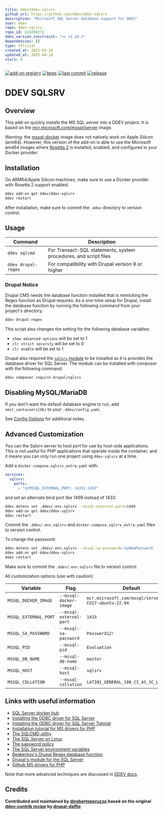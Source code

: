 ```yaml
---
title: ddev/ddev-sqlsrv
github_url: https://github.com/ddev/ddev-sqlsrv
description: "Microsoft SQL Server database support for DDEV"
user: ddev
repo: ddev-sqlsrv
repo_id: 618290272
ddev_version_constraint: ">= v1.24.3"
dependencies: []
type: official
created_at: 2023-03-24
updated_at: 2025-04-18
stars: 6
---
```


[![add-on registry](https://img.shields.io/badge/DDEV-Add--on_Registry-blue)](https://addons.ddev.com)
[![tests](https://github.com/ddev/ddev-sqlsrv/actions/workflows/tests.yml/badge.svg?branch=main)](https://github.com/ddev/ddev-sqlsrv/actions/workflows/tests.yml?query=branch%3Amain)
[![last commit](https://img.shields.io/github/last-commit/ddev/ddev-sqlsrv)](https://github.com/ddev/ddev-sqlsrv/commits)
[![release](https://img.shields.io/github/v/release/ddev/ddev-sqlsrv)](https://github.com/ddev/ddev-sqlsrv/releases/latest)

# DDEV SQLSRV

## Overview

This add-on quickly installs the MS SQL server into a DDEV project.
It is based on the [mcr.microsoft.com/mssql/server](https://hub.docker.com/_/microsoft-mssql-server) image.

Warning: the [mssql-docker](https://github.com/microsoft/mssql-docker) image does not natively work on Apple Silicon (arm64).
However, this version of the add-on is able to use the Microsoft amd64 images where [Rosetta 2](https://support.apple.com/en-us/102527) is installed, enabled, and configured in your Docker provider.

## Installation

On ARM64/Apple Silicon machines, make sure to use a Docker provider with Rosetta 2 support enabled.

```bash
ddev add-on get ddev/ddev-sqlsrv
ddev restart
```

After installation, make sure to commit the `.ddev` directory to version control.

## Usage

| Command | Description |
| ------- | ----------- |
| `ddev sqlcmd` | For Transact-SQL statements, system procedures, and script files |
| `ddev drupal-regex` | For compatibility with Drupal version 9 or higher |

### Drupal Notice

Drupal CMS needs the database function installed that is mimicking the Regex function as Drupal requires. As a one-time setup for Drupal, install the database function by running the following command from your project's directory:

```bash
ddev drupal-regex
```

This script also changes the setting for the following database variables:

* `show advanced options` will be set to 1
* `clr strict security` will be set to 0
* `clr enable` will be set to 1

Drupal also required the [`sqlsrv` module](https://www.drupal.org/project/sqlsrv) to be installed as it is provides the database driver for SQL Server. The module can be installed with composer with the following command:

```bash
ddev composer require drupal/sqlsrv
```

## Disabling MySQL/MariaDB

If you don't want the default database engine to run, add `omit_containers[db]` to your `.ddev/config.yaml`.

See [Config Options](https://ddev.readthedocs.io/en/stable/users/configuration/config/) for additional notes.

## Advanced Customization

You can the Sqlsrv server to host port for use by host-side applications. This is not useful for PHP applications that operate inside the container, and it means you can only run one project using `ddev-sqlsrv` at a time.

Add a `docker-compose.sqlsrv_extra.yaml` with:

```yaml
services:
  sqlsrv:
    ports:
      - "${MSSQL_EXTERNAL_PORT:-1433}:1433"
```

and set an alternate bind port like 1499 instead of 1433:

```bash
ddev dotenv set .ddev/.env.sqlsrv --mssql-external-port=1499
ddev add-on get ddev/ddev-sqlsrv
ddev restart
```

Commit the `.ddev/.env.sqlsrv` and `docker-compose.sqlsrv_extra.yaml` files to version control.

To change the password:

```bash
ddev dotenv set .ddev/.env.sqlsrv --mssql-sa-password='myNewPassword'
ddev add-on get ddev/ddev-sqlsrv
ddev restart
```
Make sure to commit the `.ddev/.env.sqlsrv` file to version control.

All customization options (use with caution):

| Variable | Flag | Default |
| -------- | ---- | ------- |
| `MSSQL_DOCKER_IMAGE` | `--mssql-docker-image` | `mcr.microsoft.com/mssql/server:2022-CU17-ubuntu-22.04` |
| `MSSQL_EXTERNAL_PORT` | `--mssql-external-port` | `1433` |
| `MSSQL_SA_PASSWORD` | `--mssql-sa-password` | `Password12!` |
| `MSSQL_PID` | `--mssql-pid` | `Evaluation` |
| `MSSQL_DB_NAME` | `--mssql-db-name` | `master` |
| `MSSQL_HOST` | `--mssql-host` | `sqlsrv` |
| `MSSQL_COLLATION` | `--mssql-collation` | `LATIN1_GENERAL_100_CI_AS_SC_UTF8` |

## Links with useful information

* [SQL Server docker hub](https://hub.docker.com/_/microsoft-mssql-server)
* [Installing the ODBC driver for SQL Server](https://docs.microsoft.com/en-us/sql/connect/odbc/linux-mac/installing-the-microsoft-odbc-driver-for-sql-server)
* [Installing the ODBC driver for SQL Server Tutorial](https://docs.microsoft.com/en-us/sql/connect/php/installation-tutorial-linux-mac)
* [Installation tutorial for MS drivers for PHP](https://docs.microsoft.com/en-us/sql/connect/php/installation-tutorial-linux-mac)
* [The SQLCMD utility](https://docs.microsoft.com/en-us/sql/tools/sqlcmd-utility)
* [The SQL Server on Linux](https://docs.microsoft.com/en-us/sql/linux/sql-server-linux-overview)
* [The password policy](https://docs.microsoft.com/en-us/sql/relational-databases/security/password-policy)
* [The SQL Server environment variables](https://docs.microsoft.com/en-us/sql/linux/sql-server-linux-configure-environment-variables)
* [Beakerboy's Drupal Regex database function](https://github.com/Beakerboy/drupal-sqlsrv-regex)
* [Drupal's module for the SQL Server](https://www.drupal.org/project/sqlsrv)
* [Github MS drivers for PHP](https://github.com/microsoft/msphpsql)

Note that more advanced techniques are discussed in [DDEV docs](https://ddev.readthedocs.io/en/stable/users/extend/additional-services/).

## Credits

**Contributed and maintained by [@robertoperuzzo](https://github.com/robertoperuzzo) based on the original [ddev-contrib recipe](https://github.com/ddev/ddev-contrib/tree/master/docker-compose-services/sqlsrv) by [drupal-daffie](https://github.com/drupal-daffie)**
